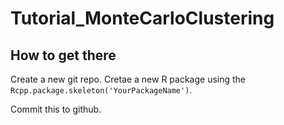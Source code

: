 # Tutorial_MonteCarloClustering

## How to get there

Create a new git repo.
Cretae a new R package using the ``` Rcpp.package.skeleton('YourPackageName') ```.

Commit this to github.



